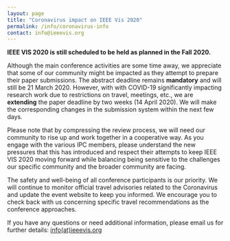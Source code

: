 ```yaml
---
layout: page
title: "Coronavirus impact on IEEE Vis 2020"
permalink: /info/coronavirus-info
contact: info@ieeevis.org
---
```


**IEEE VIS 2020 is still scheduled to be held as planned in the Fall 2020.**

Although the main conference activities are some time away, we appreciate that some of our community might be impacted as they attempt to prepare their paper submissions. The abstract deadline remains **mandatory** and will still be 21 March 2020.  However, with with COVID-19 significantly impacting research work due to restrictions on travel, meetings, etc., we are **extending** the paper deadline by two weeks (14 April 2020).  We will make the corresponding changes in the submission system within the next few days. 

Please note that by compressing the review process, we will need our community to rise up and work together in a cooperative way.  As you engage with the various IPC members, please understand the new pressures that this has introduced and respect their attempts to keep IEEE VIS 2020 moving forward while balancing being sensitive to the challenges our specific community and the broader community are facing.

The safety and well-being of all conference participants is our priority. We will continue to monitor official travel advisories related to the Coronavirus and update the event website to keep you informed. We encourage you to check back with us concerning specific travel recommendations as the conference approaches.

If you have any questions or need additional information, please email us for further details: [info(at)ieeevis.org](mailto:info@ieeevis.org)

